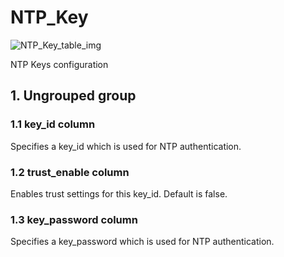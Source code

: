 # NTP_Key

![NTP_Key_table_img](http://www.plantuml.com/plantuml/img/0Ue05Vz0StHXSdHrRMmAS65ZQs5dPI0YKczlT21KOM9iPNCY87iAOsnXStCWJbHGNqjbUGfZR65pSo1EL51VGNDpRsDfONHfRsuAVGfEL51VIsLv83mkP2uWJbHGNq5pSszZQM5qQMzk2cXfP6KWOsboOsnb2cXfP6KWRMLjOcLoSmfiPMTbRcGWScbdQ7GAOszkT6bkTMzp86nfRcKWBI0yOZvpT79lRcSyBs8-879bPcLoPMvZPGfaRtHqPMGWR6bkPI0j83nfFdTbOMiyBsa-879bPcLoPMvZPGfbRcHiPMTbRcGAG6LkP7LjR0e0)

NTP Keys configuration

## 1. Ungrouped group

### 1.1 key_id column

Specifies a key_id which is used for NTP authentication.

### 1.2 trust_enable column

Enables trust settings for this key_id. Default is false.

### 1.3 key_password column

Specifies a key_password which is used for NTP authentication.

